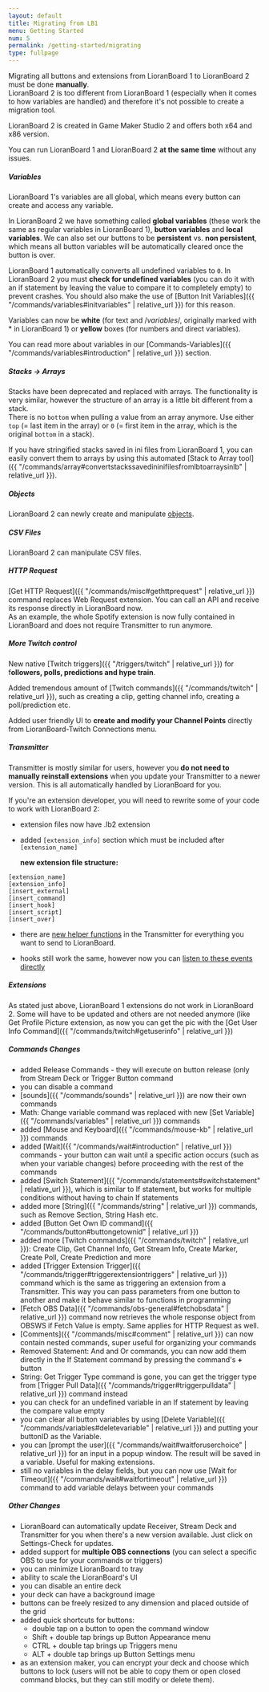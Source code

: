 ```yaml
---
layout: default
title: Migrating from LB1
menu: Getting Started
num: 5
permalink: /getting-started/migrating
type: fullpage
---
```


Migrating all buttons and extensions from LioranBoard 1 to LioranBoard 2 must be done **manually**.  
LioranBoard 2 is too different from LioranBoard 1 (especially when it comes to how variables are handled) and therefore it's not possible to create a migration tool.  


LioranBoard 2 is created in Game Maker Studio 2 and offers both x64 and x86 version.  


You can run LioranBoard 1 and LioranBoard 2 **at the same time** without any issues.  


##### Variables
LioranBoard 1's variables are all global, which means every button can create and access any variable.  

In LioranBoard 2 we have something called **global variables** (these work the same as regular variables in LioranBoard 1), **button variables** and **local variables**. We can also set our buttons to be **persistent** vs. **non persistent**, which means all button variables will be automatically cleared once the button is over.  

LioranBoard 1 automatically converts all undefined variables to `0`. In LioranBoard 2 you must **check for undefined variables** (you can do it with an if statement by leaving the value to compare it to completely empty) to prevent crashes. You should also make the use of [Button Init Variables]({{ "/commands/variables#initvariables" | relative_url }}) for this reason.  

Variables can now be **white** (for text and /$variables$/, originally marked with * in LioranBoard 1) or **yellow** boxes (for numbers and direct variables).

You can read more about variables in our [Commands-Variables]({{ "/commands/variables#introduction" | relative_url }}) section. 

##### Stacks -> Arrays 
Stacks have been deprecated and replaced with arrays. The functionality is very similar, however the structure of an array is a little bit different from a stack.  
There is no `bottom` when pulling a value from an array anymore. Use either `top` (= last item in the array) or `0` (= first item in the array, which is the original `bottom` in a stack).   

If you have stringified stacks saved in ini files from LioranBoard 1, you can easily convert them to arrays by using this automated [Stack to Array tool]({{ "/commands/array#convertstackssavedininifilesfromlbtoarraysinlb" | relative_url }}).

##### Objects
LioranBoard 2 can newly create and manipulate [objects](https://www.w3schools.com/js/js_objects.asp).

##### CSV Files
LioranBoard 2 can manipulate CSV files. 

##### HTTP Request
[Get HTTP Request]({{ "/commands/misc#gethttprequest" | relative_url }}) command replaces Web Request extension. You can call an API and receive its response directly in LioranBoard now.\
As an example, the whole Spotify extension is now fully contained in LioranBoard and does not require Transmitter to run anymore.

##### More Twitch control
New native [Twitch triggers]({{ "/triggers/twitch" | relative_url }}) for f**ollowers, polls, predictions and hype train**.  

Added tremendous amount of [Twitch commands]({{ "/commands/twitch" | relative_url }}), such as creating a clip, getting channel info, creating a poll/prediction etc.  

Added user friendly UI to **create and modify your Channel Points** directly from LioranBoard-Twitch Connections menu.

##### Transmitter
Transmitter is mostly similar for users, however you **do not need to manually reinstall extensions** when you update your Transmitter to a newer version. This is all automatically handled by LioranBoard for you.   

If you're an extension developer, you will need to rewrite some of your code to work with LioranBoard 2: 

- extension files now have .lb2 extension
- added `[extension_info]` section which must be included after `[extension_name]`  

  **new extension file structure:** 
```
[extension_name]
[extension_info]
[insert_external]
[insert_command]
[insert_hook]
[insert_script]
[insert_over]
```
- there are [new helper functions](https://github.com/LioranBoard/LioranBoard-2-Transmitter#lb-transmitter) in the Transmitter for everything you want to send to LioranBoard. 

- hooks still work the same, however now you can [listen to these events directly](https://github.com/LioranBoard/LioranBoard-2-Transmitter#listening-to-extension-data-received-from-lioranboard)

##### Extensions
As stated just above, LioranBoard 1 extensions do not work in LioranBoard 2. Some will have to be updated and others are not needed anymore (like Get Profile Picture extension, as now you can get the pic with the [Get User Info Command]({{ "/commands/twitch#getuserinfo" | relative_url }})

##### Commands Changes
- added Release Commands - they will execute on button release (only from Stream Deck or Trigger Button command
- you can disable a command 
- [sounds]({{ "/commands/sounds" | relative_url }}) are now their own commands 
- Math: Change variable command was replaced with new [Set Variable]({{ "/commands/variables" | relative_url }}) commands
- added [Mouse and Keyboard]({{ "/commands/mouse-kb" | relative_url }}) commands
- added [Wait]({{ "/commands/wait#introduction" | relative_url }}) commands - your button can wait until a specific action occurs (such as when your variable changes) before proceeding with the rest of the commands
- added [Switch Statement]({{ "/commands/statements#switchstatement" | relative_url }}), which is similar to If statement, but works for multiple conditions without having to chain If statements
- added more [String]({{ "/commands/string" | relative_url }}) commands, such as Remove Section, String Hash etc.
- added [Button Get Own ID command]({{ "/commands/button#buttongetownid" | relative_url }})
- added more [Twitch commands]({{ "/commands/twitch" | relative_url }}): Create Clip, Get Channel Info, Get Stream Info, Create Marker, Create Poll, Create Prediction and more
- added [Trigger Extension Trigger]({{ "/commands/trigger#triggerextensiontriggers" | relative_url }}) command which is the same as triggering an extension from a Transmitter. This way you can pass parameters from one button to another and make it behave similar to functions in programming
- [Fetch OBS Data]({{ "/commands/obs-general#fetchobsdata" | relative_url }}) command now retrieves the whole response object from OBSWS if Fetch Value is empty. Same applies for HTTP Request as well.
- [Comments]({{ "/commands/misc#comment" | relative_url }}) can now contain nested commands, super useful for organizing your commands
- Removed Statement: And and Or commands, you can now add them directly in the If Statement command by pressing the command's **+** button
- String: Get Trigger Type command is gone, you can get the trigger type from [Trigger Pull Data]({{ "/commands/trigger#triggerpulldata" | relative_url }}) command instead
- you can check for an undefined variable in an If statement by leaving the compare value empty
- you can clear all button variables by using [Delete Variable]({{ "/commands/variables#deletevariable" | relative_url }}) and putting your buttonID as the Variable.
- you can [prompt the user]({{ "/commands/wait#waitforuserchoice" | relative_url }}) for an input in a popup window. The result will be saved in a variable. Useful for making extensions. 
- still no variables in the delay fields, but you can now use [Wait for Timeout]({{ "/commands/wait#waitfortimeout" | relative_url }}) command to add variable delays between your commands

##### Other Changes
- LioranBoard can automatically update Receiver, Stream Deck and Transmitter for you when there's a new version available. Just click on Settings-Check for updates.
- added support for **multiple OBS connections** (you can select a specific OBS to use for your commands or triggers)
- you can minimize LioranBoard to tray
- ability to scale the LioranBoard's UI
- you can disable an entire deck
- your deck can have a background image
- buttons can be freely resized to any dimension and placed outside of the grid 
- added quick shortcuts for buttons:
    - double tap on a button to open the command window
    - Shift + double tap brings up Button Appearance menu
    - CTRL + double tap brings up Triggers menu
    - ALT + double tap brings up Button Settings menu
- as an extension maker, you can encrypt your deck and choose which buttons to lock (users will not be able to copy them or open closed command blocks, but they can still modify or delete them).


 







